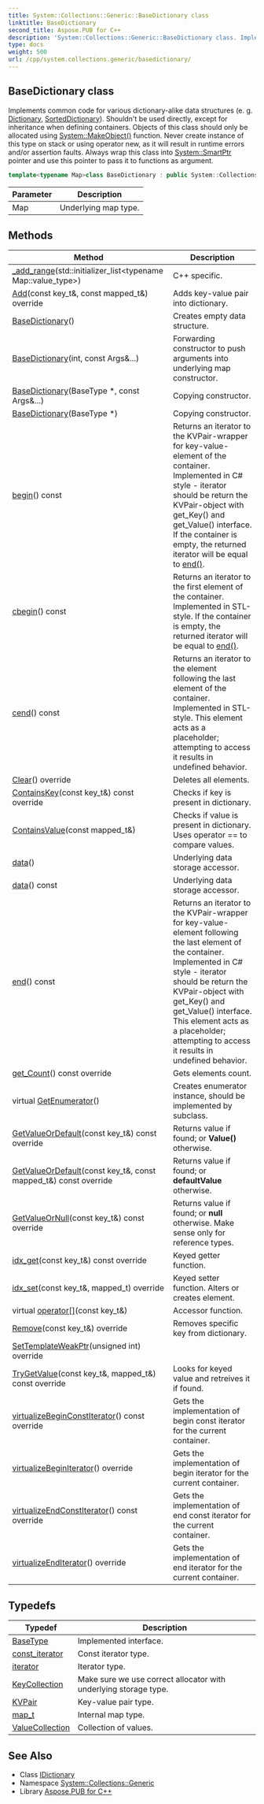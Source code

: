 ```yaml
---
title: System::Collections::Generic::BaseDictionary class
linktitle: BaseDictionary
second_title: Aspose.PUB for C++
description: 'System::Collections::Generic::BaseDictionary class. Implements common code for various dictionary-alike data structures (e. g. Dictionary, SortedDictionary). Shouldn''t be used directly, except for inheritance when defining containers. Objects of this class should only be allocated using System::MakeObject() function. Never create instance of this type on stack or using operator new, as it will result in runtime errors and/or assertion faults. Always wrap this class into System::SmartPtr pointer and use this pointer to pass it to functions as argument in C++.'
type: docs
weight: 500
url: /cpp/system.collections.generic/basedictionary/
---
```

## BaseDictionary class


Implements common code for various dictionary-alike data structures (e. g. [Dictionary](../dictionary/), [SortedDictionary](../sorteddictionary/)). Shouldn't be used directly, except for inheritance when defining containers. Objects of this class should only be allocated using [System::MakeObject()](../../system/makeobject/) function. Never create instance of this type on stack or using operator new, as it will result in runtime errors and/or assertion faults. Always wrap this class into [System::SmartPtr](../../system/smartptr/) pointer and use this pointer to pass it to functions as argument.

```cpp
template<typename Map>class BaseDictionary : public System::Collections::Generic::IDictionary<Map::key_type, Map::mapped_type>
```


| Parameter | Description |
| --- | --- |
| Map | Underlying map type. |
## Methods

| Method | Description |
| --- | --- |
| [_add_range](./_add_range/)(std::initializer_list\<typename Map::value_type\>) | C++ specific. |
| [Add](./add/)(const key_t\&, const mapped_t\&) override | Adds key-value pair into dictionary. |
| [BaseDictionary](./basedictionary/)() | Creates empty data structure. |
| [BaseDictionary](./basedictionary/)(int, const Args\&...) | Forwarding constructor to push arguments into underlying map constructor. |
| [BaseDictionary](./basedictionary/)(BaseType *, const Args\&...) | Copying constructor. |
| [BaseDictionary](./basedictionary/)(BaseType *) | Copying constructor. |
| [begin](./begin/)() const | Returns an iterator to the KVPair-wrapper for key-value-element of the container. Implemented in C# style - iterator should be return the KVPair-object with get_Key() and get_Value() interface. If the container is empty, the returned iterator will be equal to [end()](../ienumerable/end/). |
| [cbegin](./cbegin/)() const | Returns an iterator to the first element of the container. Implemented in STL-style. If the container is empty, the returned iterator will be equal to [end()](../ienumerable/end/). |
| [cend](./cend/)() const | Returns an iterator to the element following the last element of the container. Implemented in STL-style. This element acts as a placeholder; attempting to access it results in undefined behavior. |
| [Clear](./clear/)() override | Deletes all elements. |
| [ContainsKey](./containskey/)(const key_t\&) const override | Checks if key is present in dictionary. |
| [ContainsValue](./containsvalue/)(const mapped_t\&) | Checks if value is present in dictionary. Uses operator == to compare values. |
| [data](./data/)() | Underlying data storage accessor. |
| [data](./data/)() const | Underlying data storage accessor. |
| [end](./end/)() const | Returns an iterator to the KVPair-wrapper for key-value-element following the last element of the container. Implemented in C# style - iterator should be return the KVPair-object with get_Key() and get_Value() interface. This element acts as a placeholder; attempting to access it results in undefined behavior. |
| [get_Count](./get_count/)() const override | Gets elements count. |
| virtual [GetEnumerator](./getenumerator/)() | Creates enumerator instance, should be implemented by subclass. |
| [GetValueOrDefault](./getvalueordefault/)(const key_t\&) const override | Returns value if found; or **Value()** otherwise. |
| [GetValueOrDefault](./getvalueordefault/)(const key_t\&, const mapped_t\&) const override | Returns value if found; or **defaultValue** otherwise. |
| [GetValueOrNull](./getvalueornull/)(const key_t\&) const override | Returns value if found; or **null** otherwise. Make sense only for reference types. |
| [idx_get](./idx_get/)(const key_t\&) const override | Keyed getter function. |
| [idx_set](./idx_set/)(const key_t\&, mapped_t) override | Keyed setter function. Alters or creates element. |
| virtual [operator[]](./operator[]/)(const key_t\&) | Accessor function. |
| [Remove](./remove/)(const key_t\&) override | Removes specific key from dictionary. |
| [SetTemplateWeakPtr](./settemplateweakptr/)(unsigned int) override |  |
| [TryGetValue](./trygetvalue/)(const key_t\&, mapped_t\&) const override | Looks for keyed value and retreives it if found. |
| [virtualizeBeginConstIterator](./virtualizebeginconstiterator/)() const override | Gets the implementation of begin const iterator for the current container. |
| [virtualizeBeginIterator](./virtualizebeginiterator/)() override | Gets the implementation of begin iterator for the current container. |
| [virtualizeEndConstIterator](./virtualizeendconstiterator/)() const override | Gets the implementation of end const iterator for the current container. |
| [virtualizeEndIterator](./virtualizeenditerator/)() override | Gets the implementation of end iterator for the current container. |
## Typedefs

| Typedef | Description |
| --- | --- |
| [BaseType](./basetype/) | Implemented interface. |
| [const_iterator](./const_iterator/) | Const iterator type. |
| [iterator](./iterator/) | Iterator type. |
| [KeyCollection](./keycollection/) | Make sure we use correct allocator with underlying storage type. |
| [KVPair](./kvpair/) | Key-value pair type. |
| [map_t](./map_t/) | Internal map type. |
| [ValueCollection](./valuecollection/) | Collection of values. |

## See Also

* Class [IDictionary](../idictionary/)
* Namespace [System::Collections::Generic](../)
* Library [Aspose.PUB for C++](../../)
